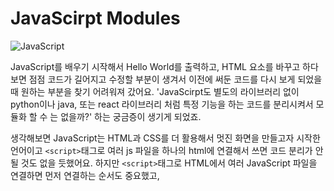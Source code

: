 # JavaScirpt Modules
![JavaScript](https://img.shields.io/badge/javascript-%23323330.svg?style=for-the-badge&logo=javascript&logoColor=%23F7DF1E)  

JavaScript를 배우기 시작해서 Hello World를 출력하고, HTML 요소를 바꾸고 하다보면 점점 코드가 길어지고 수정할 부분이 생겨서 이전에 써둔 코드를 다시 보게 되었을 때 원하는 부분을 찾기 어려워져 갔어요. 'JavaScirpt도 별도의 라이브러리 없이 python이나 java, 또는 react 라이브러리 처럼 특정 기능을 하는 코드를 분리시켜서 모듈화 할 수 는 없을까?' 하는 궁금증이 생기게 되었죠.  
  
생각해보면 JavaScript는 HTML과 CSS를 더 활용해서 멋진 화면을 만들고자 시작한 언어이고 ```<script>```태그로 여러 js 파일을 하나의 html에 연결해서 쓰면 코드 분리가 안될 것도 없을 듯했어요. 하지만 ```<script>```태그로 HTML에서 여러 JavaScript 파일을 연결하면 먼저 연결하는 순서도 중요했고, 